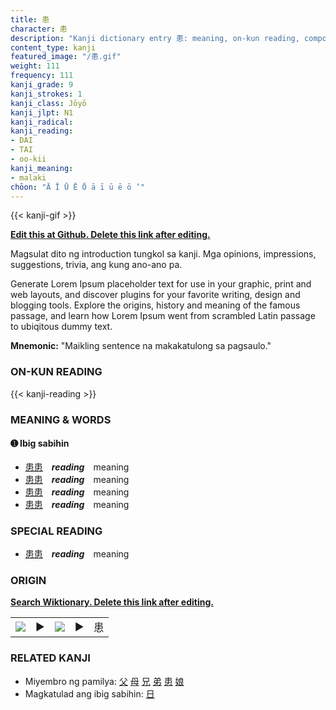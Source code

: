 ```yaml
---
title: 患
character: 患
description: "Kanji dictionary entry 患: meaning, on-kun reading, compounds, origin, related kanji"
content_type: kanji
featured_image: "/患.gif"
weight: 111
frequency: 111
kanji_grade: 9
kanji_strokes: 1
kanji_class: Jōyō
kanji_jlpt: N1
kanji_radical: 
kanji_reading: 
- DAI
- TAI
- oo-kii
kanji_meaning:
- malaki
chōon: "Ā Ī Ū Ē Ō ā ī ū ē ō ’"
---
```

[//]: # (Don't edit the line below. Kanji animated GIF code is automatically generated.)
{{< kanji-gif >}}

[//]: # (Edit below this line.)

**[Edit this at Github. Delete this link after editing.](https://github.com/tim0g/tim/tree/main/content/kanji/患/index.md)**

Magsulat dito ng introduction tungkol sa kanji. Mga opinions, impressions, suggestions, trivia, ang kung ano-ano pa.

Generate Lorem Ipsum placeholder text for use in your graphic, print and web layouts, and discover plugins for your favorite writing, design and blogging tools. Explore the origins, history and meaning of the famous passage, and learn how Lorem Ipsum went from scrambled Latin passage to ubiqitous dummy text.
 
**Mnemonic:** "Maikling sentence na makakatulong sa pagsaulo."

### ON-KUN READING

[//]: # (Don't edit the line below. ON-KUN READING code is automatically generated.)
{{< kanji-reading >}}

### MEANING & WORDS

#### ➊ **Ibig sabihin**
  - [患](../患)[患](../患)　***reading***　meaning
  - [患](../患)[患](../患)　***reading***　meaning
  - [患](../患)[患](../患)　***reading***　meaning
  - [患](../患)[患](../患)　***reading***　meaning

### SPECIAL READING
  - [患](../患)[患](../患)　***reading***　meaning

### ORIGIN

**[Search Wiktionary. Delete this link after editing.](https://wiktionary.org/wiki/患)**
<table class="kanji-table"><tr><td>
<img src="60px-患-bronze.svg.png">
</td><td>▶</td><td>
<img src="60px-患-oracle.svg.png">
</td><td>▶</td>
<td class="kanji-origin">患</td>
</tr></table>

### RELATED KANJI
- Miyembro ng pamilya: [父](../父) [母](../母) [兄](../兄) [弟](../弟) [患](../患) [娘](../娘)
- Magkatulad ang ibig sabihin: [日](../日)
